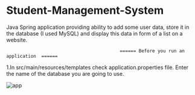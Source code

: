 # Student-Management-System
Java Spring application providing ability to add some user data, store it in the database (I used MySQL) and display this data in form of a list on a website.


                                              ====== Before you run an application  ====== 
 1.In src/main/resources/templates check application.properties file. Enter the name of the database you are going to use.
 
 ![app](https://user-images.githubusercontent.com/97959151/179365875-25d184b0-af1e-43bb-81b2-ea90fc9ac5d0.png)
